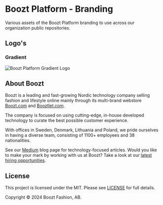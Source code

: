 # Boozt Platform - Branding

Various assets of the Boozt Platform branding to use across our organization public repositories.

## Logo's

### Gradient

![Boozt Platform Gradient Logo](/assets/img/boozt-platform.png "Boozt Platform")

## About Boozt

Boozt is a leading and fast-growing Nordic technology company selling fashion and lifestyle online mainly through its multi-brand webstore [Boozt.com](https://www.boozt.com/) and [Booztlet.com](https://www.booztlet.com/).

The company is focused on using cutting-edge, in-house developed technology to curate the best possible customer experience.

With offices in Sweden, Denmark, Lithuania and Poland, we pride ourselves in having a diverse team, consisting of 1100+ employees and 38 nationalities.

See our [Medium](https://medium.com/boozt-tech) blog page for technology-focused articles. Would you like to make your mark by working with us at Boozt? Take a look at our [latest hiring opportunities](https://careers.booztgroup.com/).

## License

This project is licensed under the MIT. Please see [LICENSE](./LICENSE) for full details.

Copyright &copy; 2024 Boozt Fashion, AB.
